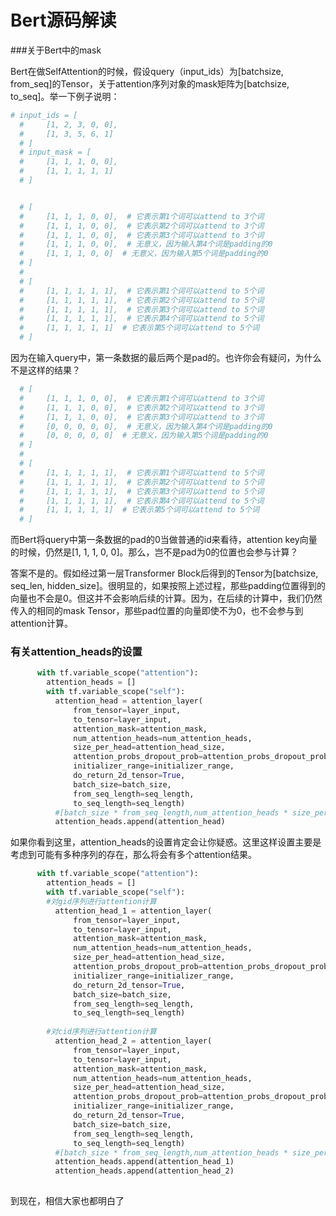 # Bert源码解读

###关于Bert中的mask

Bert在做SelfAttention的时候，假设query（input_ids）为\[batchsize, from_seq\]的Tensor，关于attention序列对象的mask矩阵为\[batchsize, to_seq\]。举一下例子说明：

```python
# input_ids = [
  #     [1, 2, 3, 0, 0],
  #     [1, 3, 5, 6, 1]
  # ]
  # input_mask = [
  #     [1, 1, 1, 0, 0],
  #     [1, 1, 1, 1, 1]
  # ]


  # [
  #     [1, 1, 1, 0, 0],  # 它表示第1个词可以attend to 3个词
  #     [1, 1, 1, 0, 0],  # 它表示第2个词可以attend to 3个词
  #     [1, 1, 1, 0, 0],  # 它表示第3个词可以attend to 3个词
  #     [1, 1, 1, 0, 0],  # 无意义，因为输入第4个词是padding的0
  #     [1, 1, 1, 0, 0]  # 无意义，因为输入第5个词是padding的0
  # ]
  #
  # [
  #     [1, 1, 1, 1, 1],  # 它表示第1个词可以attend to 5个词
  #     [1, 1, 1, 1, 1],  # 它表示第2个词可以attend to 5个词
  #     [1, 1, 1, 1, 1],  # 它表示第3个词可以attend to 5个词
  #     [1, 1, 1, 1, 1],  # 它表示第4个词可以attend to 5个词
  #     [1, 1, 1, 1, 1]  # 它表示第5个词可以attend to 5个词
  # ]

```

因为在输入query中，第一条数据的最后两个是pad的。也许你会有疑问，为什么不是这样的结果？

```python
  # [
  #     [1, 1, 1, 0, 0],  # 它表示第1个词可以attend to 3个词
  #     [1, 1, 1, 0, 0],  # 它表示第2个词可以attend to 3个词
  #     [1, 1, 1, 0, 0],  # 它表示第3个词可以attend to 3个词
  #     [0, 0, 0, 0, 0],  # 无意义，因为输入第4个词是padding的0
  #     [0, 0, 0, 0, 0]  # 无意义，因为输入第5个词是padding的0
  # ]
  #
  # [
  #     [1, 1, 1, 1, 1],  # 它表示第1个词可以attend to 5个词
  #     [1, 1, 1, 1, 1],  # 它表示第2个词可以attend to 5个词
  #     [1, 1, 1, 1, 1],  # 它表示第3个词可以attend to 5个词
  #     [1, 1, 1, 1, 1],  # 它表示第4个词可以attend to 5个词
  #     [1, 1, 1, 1, 1]  # 它表示第5个词可以attend to 5个词
  # ]
```

而Bert将query中第一条数据的pad的0当做普通的id来看待，attention key向量的时候，仍然是\[1, 1, 1, 0, 0\]。那么，岂不是pad为0的位置也会参与计算？

答案不是的。假如经过第一层Transformer Block后得到的Tensor为\[batchsize, seq_len, hidden_size\]。很明显的，如果按照上述过程，那些padding位置得到的向量也不会是0。但这并不会影响后续的计算。因为，在后续的计算中，我们仍然传入的相同的mask Tensor，那些pad位置的向量即使不为0，也不会参与到attention计算。

### 有关attention_heads的设置

```python
      with tf.variable_scope("attention"):
        attention_heads = []
        with tf.variable_scope("self"):
          attention_head = attention_layer(
              from_tensor=layer_input,
              to_tensor=layer_input,
              attention_mask=attention_mask,
              num_attention_heads=num_attention_heads,
              size_per_head=attention_head_size,
              attention_probs_dropout_prob=attention_probs_dropout_prob,
              initializer_range=initializer_range,
              do_return_2d_tensor=True,
              batch_size=batch_size,
              from_seq_length=seq_length,
              to_seq_length=seq_length)
          #[batch_size * from_seq_length,num_attention_heads * size_per_head]
          attention_heads.append(attention_head)
```

如果你看到这里，attention_heads的设置肯定会让你疑惑。这里这样设置主要是考虑到可能有多种序列的存在，那么将会有多个attention结果。

```python
      with tf.variable_scope("attention"):
        attention_heads = []
        with tf.variable_scope("self"):
        #对gid序列进行attention计算
          attention_head_1 = attention_layer(
              from_tensor=layer_input,
              to_tensor=layer_input,
              attention_mask=attention_mask,
              num_attention_heads=num_attention_heads,
              size_per_head=attention_head_size,
              attention_probs_dropout_prob=attention_probs_dropout_prob,
              initializer_range=initializer_range,
              do_return_2d_tensor=True,
              batch_size=batch_size,
              from_seq_length=seq_length,
              to_seq_length=seq_length)
              
        #对cid序列进行attention计算
          attention_head_2 = attention_layer(
              from_tensor=layer_input,
              to_tensor=layer_input,
              attention_mask=attention_mask,
              num_attention_heads=num_attention_heads,
              size_per_head=attention_head_size,
              attention_probs_dropout_prob=attention_probs_dropout_prob,
              initializer_range=initializer_range,
              do_return_2d_tensor=True,
              batch_size=batch_size,
              from_seq_length=seq_length,
              to_seq_length=seq_length)              
          #[batch_size * from_seq_length,num_attention_heads * size_per_head]
          attention_heads.append(attention_head_1)
          attention_heads.append(attention_head_2)
          
```

到现在，相信大家也都明白了